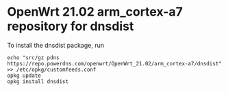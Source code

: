 OpenWrt 21.02 arm_cortex-a7 repository for dnsdist
========

To install the dnsdist package, run

```
echo "src/gz pdns https://repo.powerdns.com/openwrt/OpenWrt_21.02/arm_cortex-a7/dnsdist" >> /etc/opkg/customfeeds.conf
opkg update
opkg install dnsdist
```
